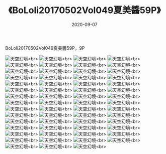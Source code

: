 ﻿---
layout: post
title: 《BoLoli20170502Vol049夏美醬59P》
date: 2020-09-07
img: http://photo.orgx.cf/性感/2020/BoLoli20170502Vol049夏美醬59P/000.jpg
tags: [美女,性感,泳衣]
---

BoLoli20170502Vol049夏美醬59P，9P



![天空幻境](http://photo.orgx.cf/性感/2020/BoLoli20170502Vol049夏美醬59P/001.jpg''天空幻境'')<br>
![天空幻境](http://photo.orgx.cf/性感/2020/BoLoli20170502Vol049夏美醬59P/002.jpg''天空幻境'')<br>
![天空幻境](http://photo.orgx.cf/性感/2020/BoLoli20170502Vol049夏美醬59P/003.jpg''天空幻境'')<br>
![天空幻境](http://photo.orgx.cf/性感/2020/BoLoli20170502Vol049夏美醬59P/004.jpg''天空幻境'')<br>
![天空幻境](http://photo.orgx.cf/性感/2020/BoLoli20170502Vol049夏美醬59P/005.jpg''天空幻境'')<br>
![天空幻境](http://photo.orgx.cf/性感/2020/BoLoli20170502Vol049夏美醬59P/006.jpg''天空幻境'')<br>
![天空幻境](http://photo.orgx.cf/性感/2020/BoLoli20170502Vol049夏美醬59P/007.jpg''天空幻境'')<br>
![天空幻境](http://photo.orgx.cf/性感/2020/BoLoli20170502Vol049夏美醬59P/008.jpg''天空幻境'')<br>
![天空幻境](http://photo.orgx.cf/性感/2020/BoLoli20170502Vol049夏美醬59P/009.jpg''天空幻境'')<br>
![天空幻境](http://photo.orgx.cf/性感/2020/BoLoli20170502Vol049夏美醬59P/010.jpg''天空幻境'')<br>
![天空幻境](http://photo.orgx.cf/性感/2020/BoLoli20170502Vol049夏美醬59P/011.jpg''天空幻境'')<br>
![天空幻境](http://photo.orgx.cf/性感/2020/BoLoli20170502Vol049夏美醬59P/012.jpg''天空幻境'')<br>
![天空幻境](http://photo.orgx.cf/性感/2020/BoLoli20170502Vol049夏美醬59P/013.jpg''天空幻境'')<br>
![天空幻境](http://photo.orgx.cf/性感/2020/BoLoli20170502Vol049夏美醬59P/014.jpg''天空幻境'')<br>
![天空幻境](http://photo.orgx.cf/性感/2020/BoLoli20170502Vol049夏美醬59P/015.jpg''天空幻境'')<br>
![天空幻境](http://photo.orgx.cf/性感/2020/BoLoli20170502Vol049夏美醬59P/016.jpg''天空幻境'')<br>
![天空幻境](http://photo.orgx.cf/性感/2020/BoLoli20170502Vol049夏美醬59P/017.jpg''天空幻境'')<br>
![天空幻境](http://photo.orgx.cf/性感/2020/BoLoli20170502Vol049夏美醬59P/018.jpg''天空幻境'')<br>
![天空幻境](http://photo.orgx.cf/性感/2020/BoLoli20170502Vol049夏美醬59P/019.jpg''天空幻境'')<br>
![天空幻境](http://photo.orgx.cf/性感/2020/BoLoli20170502Vol049夏美醬59P/020.jpg''天空幻境'')<br>
![天空幻境](http://photo.orgx.cf/性感/2020/BoLoli20170502Vol049夏美醬59P/021.jpg''天空幻境'')<br>
![天空幻境](http://photo.orgx.cf/性感/2020/BoLoli20170502Vol049夏美醬59P/022.jpg''天空幻境'')<br>
![天空幻境](http://photo.orgx.cf/性感/2020/BoLoli20170502Vol049夏美醬59P/023.jpg''天空幻境'')<br>
![天空幻境](http://photo.orgx.cf/性感/2020/BoLoli20170502Vol049夏美醬59P/024.jpg''天空幻境'')<br>
![天空幻境](http://photo.orgx.cf/性感/2020/BoLoli20170502Vol049夏美醬59P/025.jpg''天空幻境'')<br>
![天空幻境](http://photo.orgx.cf/性感/2020/BoLoli20170502Vol049夏美醬59P/026.jpg''天空幻境'')<br>
![天空幻境](http://photo.orgx.cf/性感/2020/BoLoli20170502Vol049夏美醬59P/027.jpg''天空幻境'')<br>
![天空幻境](http://photo.orgx.cf/性感/2020/BoLoli20170502Vol049夏美醬59P/028.jpg''天空幻境'')<br>
![天空幻境](http://photo.orgx.cf/性感/2020/BoLoli20170502Vol049夏美醬59P/029.jpg''天空幻境'')<br>
![天空幻境](http://photo.orgx.cf/性感/2020/BoLoli20170502Vol049夏美醬59P/030.jpg''天空幻境'')<br>
![天空幻境](http://photo.orgx.cf/性感/2020/BoLoli20170502Vol049夏美醬59P/031.jpg''天空幻境'')<br>
![天空幻境](http://photo.orgx.cf/性感/2020/BoLoli20170502Vol049夏美醬59P/032.jpg''天空幻境'')<br>
![天空幻境](http://photo.orgx.cf/性感/2020/BoLoli20170502Vol049夏美醬59P/033.jpg''天空幻境'')<br>
![天空幻境](http://photo.orgx.cf/性感/2020/BoLoli20170502Vol049夏美醬59P/034.jpg''天空幻境'')<br>
![天空幻境](http://photo.orgx.cf/性感/2020/BoLoli20170502Vol049夏美醬59P/035.jpg''天空幻境'')<br>
![天空幻境](http://photo.orgx.cf/性感/2020/BoLoli20170502Vol049夏美醬59P/036.jpg''天空幻境'')<br>
![天空幻境](http://photo.orgx.cf/性感/2020/BoLoli20170502Vol049夏美醬59P/037.jpg''天空幻境'')<br>
![天空幻境](http://photo.orgx.cf/性感/2020/BoLoli20170502Vol049夏美醬59P/038.jpg''天空幻境'')<br>
![天空幻境](http://photo.orgx.cf/性感/2020/BoLoli20170502Vol049夏美醬59P/039.jpg''天空幻境'')<br>
![天空幻境](http://photo.orgx.cf/性感/2020/BoLoli20170502Vol049夏美醬59P/040.jpg''天空幻境'')<br>
![天空幻境](http://photo.orgx.cf/性感/2020/BoLoli20170502Vol049夏美醬59P/041.jpg''天空幻境'')<br>
![天空幻境](http://photo.orgx.cf/性感/2020/BoLoli20170502Vol049夏美醬59P/042.jpg''天空幻境'')<br>
![天空幻境](http://photo.orgx.cf/性感/2020/BoLoli20170502Vol049夏美醬59P/043.jpg''天空幻境'')<br>
![天空幻境](http://photo.orgx.cf/性感/2020/BoLoli20170502Vol049夏美醬59P/044.jpg''天空幻境'')<br>
![天空幻境](http://photo.orgx.cf/性感/2020/BoLoli20170502Vol049夏美醬59P/045.jpg''天空幻境'')<br>
![天空幻境](http://photo.orgx.cf/性感/2020/BoLoli20170502Vol049夏美醬59P/046.jpg''天空幻境'')<br>
![天空幻境](http://photo.orgx.cf/性感/2020/BoLoli20170502Vol049夏美醬59P/047.jpg''天空幻境'')<br>
![天空幻境](http://photo.orgx.cf/性感/2020/BoLoli20170502Vol049夏美醬59P/048.jpg''天空幻境'')<br>
![天空幻境](http://photo.orgx.cf/性感/2020/BoLoli20170502Vol049夏美醬59P/049.jpg''天空幻境'')<br>
![天空幻境](http://photo.orgx.cf/性感/2020/BoLoli20170502Vol049夏美醬59P/050.jpg''天空幻境'')<br>
![天空幻境](http://photo.orgx.cf/性感/2020/BoLoli20170502Vol049夏美醬59P/051.jpg''天空幻境'')<br>
![天空幻境](http://photo.orgx.cf/性感/2020/BoLoli20170502Vol049夏美醬59P/052.jpg''天空幻境'')<br>
![天空幻境](http://photo.orgx.cf/性感/2020/BoLoli20170502Vol049夏美醬59P/053.jpg''天空幻境'')<br>
![天空幻境](http://photo.orgx.cf/性感/2020/BoLoli20170502Vol049夏美醬59P/054.jpg''天空幻境'')<br>
![天空幻境](http://photo.orgx.cf/性感/2020/BoLoli20170502Vol049夏美醬59P/055.jpg''天空幻境'')<br>
![天空幻境](http://photo.orgx.cf/性感/2020/BoLoli20170502Vol049夏美醬59P/056.jpg''天空幻境'')<br>
![天空幻境](http://photo.orgx.cf/性感/2020/BoLoli20170502Vol049夏美醬59P/057.jpg''天空幻境'')<br>
![天空幻境](http://photo.orgx.cf/性感/2020/BoLoli20170502Vol049夏美醬59P/058.jpg''天空幻境'')<br>
![天空幻境](http://photo.orgx.cf/性感/2020/BoLoli20170502Vol049夏美醬59P/059.jpg''天空幻境'')<br>